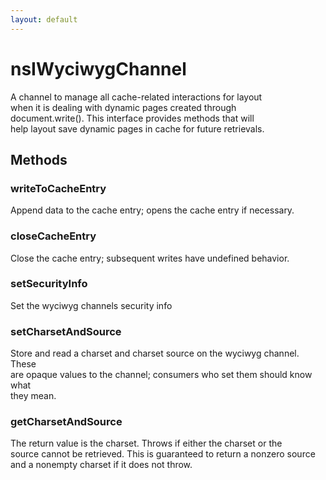 ```yaml
---
layout: default
---
```


# nsIWyciwygChannel #
  
A channel to  manage all cache-related interactions for layout  
when it is dealing with dynamic pages created through   
document.write(). This interface provides methods that will  
help layout save dynamic pages in cache for future retrievals.  
  

## Methods ##

### writeToCacheEntry ###
  
Append data to the cache entry; opens the cache entry if necessary.  
  

### closeCacheEntry ###
  
Close the cache entry; subsequent writes have undefined behavior.  
  

### setSecurityInfo ###
  
Set the wyciwyg channels security info  
  

### setCharsetAndSource ###
  
Store and read a charset and charset source on the wyciwyg channel.  These  
are opaque values to the channel; consumers who set them should know what  
they mean.  
  

### getCharsetAndSource ###
  
The return value is the charset.  Throws if either the charset or the  
source cannot be retrieved.  This is guaranteed to return a nonzero source  
and a nonempty charset if it does not throw.  
  
